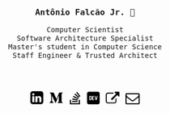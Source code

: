 <h3 align='center'><samp><strong>Antônio Falcão Jr.</strong> 👋</samp></h3> 
<p align='center'> <samp>Computer Scientist <br> Software Architecture Specialist <br> Master's student in Computer Science <br> Staff Engineer & Trusted Architect </samp></p>
<br><br>
<p align='center'>
<a href="https://br.linkedin.com/"><img height="26" src="https://raw.githubusercontent.com/AntonioFalcao/AntonioFalcao/master/img/linkedin.png?raw=true"></a>&nbsp;&nbsp;
<a href="https://medium.com/@antoniofalcaojr"><img height="26" src="https://raw.githubusercontent.com/AntonioFalcao/AntonioFalcao/master/img/medio.png?raw=true" alt=""></a>&nbsp;&nbsp;
<a href="https://stackoverflow.com/story/antoniofalcao"><img height="25" src="https://raw.githubusercontent.com/AntonioFalcao/AntonioFalcao/master/img/estouro-de-pilha.png?raw=true"></a>&nbsp;&nbsp;
<a href="https://dev.to/antoniofalcao"><img height="25" src="https://raw.githubusercontent.com/AntonioFalcao/AntonioFalcao/master/img/dev.png?raw=true" alt=""></a>&nbsp;&nbsp;
<a href="https://antoniofalcao.github.io/"><img height="27" src="https://raw.githubusercontent.com/AntonioFalcao/AntonioFalcao/master/img/external.png?raw=true" alt=""></a>&nbsp;&nbsp;
<a href="mailto:arfj@edu.univali.br"><img height="22" src="https://raw.githubusercontent.com/AntonioFalcao/AntonioFalcao/master/img/mail.png?raw=true" alt=""></a>
</p>
